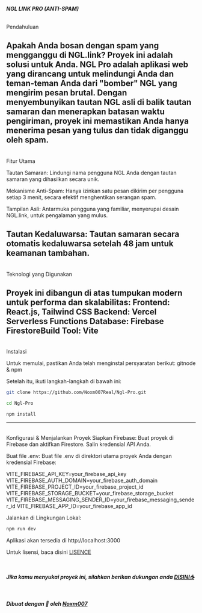 ***NGL LINK PRO (ANTI-SPAM)***

<br>Pendahuluan

Apakah Anda bosan dengan spam yang mengganggu di NGL.link? Proyek ini adalah solusi untuk Anda. NGL Pro adalah aplikasi web yang dirancang untuk melindungi Anda dan teman-teman Anda dari "bomber" NGL yang mengirim pesan brutal. Dengan menyembunyikan tautan NGL asli di balik tautan samaran dan menerapkan batasan waktu pengiriman, proyek ini memastikan Anda hanya menerima pesan yang tulus dan tidak diganggu oleh spam.
-------

<br>Fitur Utama

Tautan Samaran:
Lindungi nama pengguna NGL Anda dengan tautan samaran yang dihasilkan secara unik.

Mekanisme Anti-Spam:
Hanya izinkan satu pesan dikirim per pengguna setiap 3 menit, secara efektif menghentikan serangan spam.

Tampilan Asli:
Antarmuka pengguna yang familiar, menyerupai desain NGL.link, untuk pengalaman yang mulus.

Tautan Kedaluwarsa:
Tautan samaran secara otomatis kedaluwarsa setelah 48 jam untuk keamanan tambahan.
-------

<br>Teknologi yang Digunakan

Proyek ini dibangun di atas tumpukan modern untuk performa dan skalabilitas:
Frontend: React.js, Tailwind CSS
Backend: Vercel Serverless Functions
Database: Firebase FirestoreBuild 
Tool: Vite
------

<br>Instalasi

Untuk memulai, pastikan Anda telah menginstal persyaratan berikut:
gitnode & npm

Setelah itu, ikuti langkah-langkah di bawah ini:

```bash
git clone https://github.com/Noxm007Real/Ngl-Pro.git
```
```bash
cd Ngl-Pro
```
```bash
npm install
```
------
<br>Konfigurasi & Menjalankan Proyek
Siapkan Firebase:
Buat proyek di Firebase dan aktifkan Firestore.
Salin kredensial API Anda.

Buat file .env:
Buat file .env di direktori utama proyek Anda dengan kredensial Firebase:

VITE_FIREBASE_API_KEY=your_firebase_api_key
VITE_FIREBASE_AUTH_DOMAIN=your_firebase_auth_domain
VITE_FIREBASE_PROJECT_ID=your_firebase_project_id
VITE_FIREBASE_STORAGE_BUCKET=your_firebase_storage_bucket
VITE_FIREBASE_MESSAGING_SENDER_ID=your_firebase_messaging_sender_id
VITE_FIREBASE_APP_ID=your_firebase_app_id

Jalankan di Lingkungan Lokal:
```bash
npm run dev
```
Aplikasi akan tersedia di http://localhost:3000

Untuk lisensi, baca disini 
[LISENCE](https://github.com/Noxm007Real/Ngl-Pro/tree/master?tab=MIT-1-ov-file)

<br><br> ***Jika kamu menyukai proyek ini, silahkan berikan dukungan anda [DISINI☕](https://s.id/SwRch)***

<br><br> ***Dibuat dengan 🩷 oleh [Noxm007](https://www.instagram.com/nelson.oxm007)***
